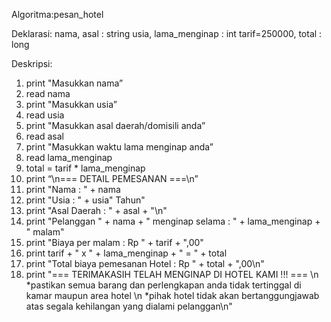 Algoritma:pesan_hotel

Deklarasi:
nama, asal : string
usia, lama_menginap : int
tarif=250000, total : long

Deskripsi:
1. print "Masukkan nama”
2. read nama
3. print "Masukkan usia”
4. read usia
5. print "Masukkan asal daerah/domisili anda”
6. read asal
7. print "Masukkan waktu lama menginap anda”
8. read lama_menginap
9. total = tarif * lama_menginap
10. print “\n=== DETAIL PEMESANAN ===\n”
11. print "Nama : " + nama
12. print "Usia : " + usia" Tahun"
13. print "Asal Daerah : " + asal + "\n"
14. print "Pelanggan " + nama + " menginap selama : " + lama_menginap + " malam"
15. print "Biaya per malam : Rp " + tarif + ",00"
16. print tarif + " x " + lama_menginap + " = " + total
17. print "Total biaya pemesanan Hotel : Rp " + total + ",00\n"
18. print "=== TERIMAKASIH TELAH MENGINAP DI HOTEL KAMI !!! === \n *pastikan semua barang dan perlengkapan anda tidak tertinggal di kamar maupun area hotel \n *pihak hotel tidak akan bertanggungjawab atas segala kehilangan yang dialami pelanggan\n"